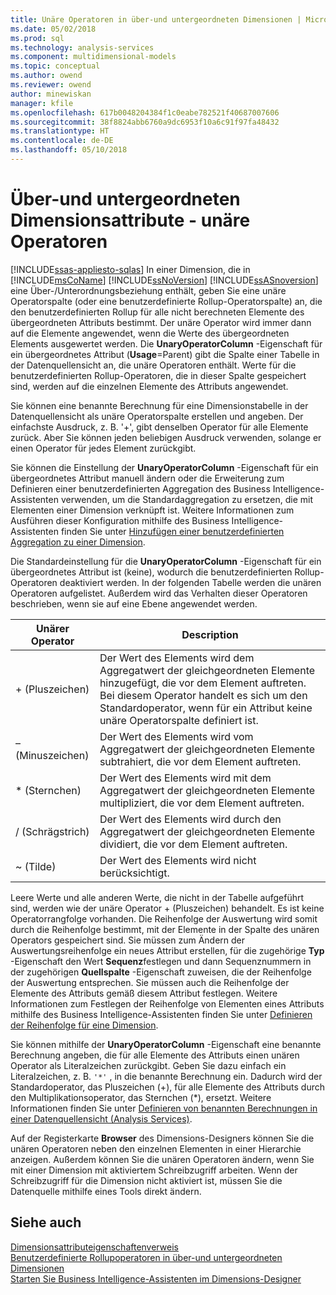 ```yaml
---
title: Unäre Operatoren in über-und untergeordneten Dimensionen | Microsoft Docs
ms.date: 05/02/2018
ms.prod: sql
ms.technology: analysis-services
ms.component: multidimensional-models
ms.topic: conceptual
ms.author: owend
ms.reviewer: owend
author: minewiskan
manager: kfile
ms.openlocfilehash: 617b0048204384f1c0eabe782521f40687007606
ms.sourcegitcommit: 38f8824abb6760a9dc6953f10a6c91f97fa48432
ms.translationtype: HT
ms.contentlocale: de-DE
ms.lasthandoff: 05/10/2018
---
```

# <a name="parent-child-dimension-attributes---unary-operators"></a>Über-und untergeordneten Dimensionsattribute - unäre Operatoren
[!INCLUDE[ssas-appliesto-sqlas](../../includes/ssas-appliesto-sqlas.md)]
  In einer Dimension, die in [!INCLUDE[msCoName](../../includes/msconame-md.md)] [!INCLUDE[ssNoVersion](../../includes/ssnoversion-md.md)] [!INCLUDE[ssASnoversion](../../includes/ssasnoversion-md.md)] eine Über-/Unterordnungsbeziehung enthält, geben Sie eine unäre Operatorspalte (oder eine benutzerdefinierte Rollup-Operatorspalte) an, die den benutzerdefinierten Rollup für alle nicht berechneten Elemente des übergeordneten Attributs bestimmt. Der unäre Operator wird immer dann auf die Elemente angewendet, wenn die Werte des übergeordneten Elements ausgewertet werden. Die **UnaryOperatorColumn** -Eigenschaft für ein übergeordnetes Attribut (**Usage**=Parent) gibt die Spalte einer Tabelle in der Datenquellensicht an, die unäre Operatoren enthält. Werte für die benutzerdefinierten Rollup-Operatoren, die in dieser Spalte gespeichert sind, werden auf die einzelnen Elemente des Attributs angewendet.  
  
 Sie können eine benannte Berechnung für eine Dimensionstabelle in der Datenquellensicht als unäre Operatorspalte erstellen und angeben. Der einfachste Ausdruck, z. B. '+', gibt denselben Operator für alle Elemente zurück. Aber Sie können jeden beliebigen Ausdruck verwenden, solange er einen Operator für jedes Element zurückgibt.  
  
 Sie können die Einstellung der **UnaryOperatorColumn** -Eigenschaft für ein übergeordnetes Attribut manuell ändern oder die Erweiterung zum Definieren einer benutzerdefinierten Aggregation des Business Intelligence-Assistenten verwenden, um die Standardaggregation zu ersetzen, die mit Elementen einer Dimension verknüpft ist. Weitere Informationen zum Ausführen dieser Konfiguration mithilfe des Business Intelligence-Assistenten finden Sie unter [Hinzufügen einer benutzerdefinierten Aggregation zu einer Dimension](../../analysis-services/multidimensional-models/bi-wizard-add-a-custom-aggregation-to-a-dimension.md).  
  
 Die Standardeinstellung für die **UnaryOperatorColumn** -Eigenschaft für ein übergeordnetes Attribut ist (keine), wodurch die benutzerdefinierten Rollup-Operatoren deaktiviert werden. In der folgenden Tabelle werden die unären Operatoren aufgelistet. Außerdem wird das Verhalten dieser Operatoren beschrieben, wenn sie auf eine Ebene angewendet werden.  
  
|Unärer Operator|Description|  
|--------------------|-----------------|  
|+ (Pluszeichen)|Der Wert des Elements wird dem Aggregatwert der gleichgeordneten Elemente hinzugefügt, die vor dem Element auftreten. Bei diesem Operator handelt es sich um den Standardoperator, wenn für ein Attribut keine unäre Operatorspalte definiert ist.|  
|– (Minuszeichen)|Der Wert des Elements wird vom Aggregatwert der gleichgeordneten Elemente subtrahiert, die vor dem Element auftreten.|  
|* (Sternchen)|Der Wert des Elements wird mit dem Aggregatwert der gleichgeordneten Elemente multipliziert, die vor dem Element auftreten.|  
|/ (Schrägstrich)|Der Wert des Elements wird durch den Aggregatwert der gleichgeordneten Elemente dividiert, die vor dem Element auftreten.|  
|~ (Tilde)|Der Wert des Elements wird nicht berücksichtigt.|  
  
 Leere Werte und alle anderen Werte, die nicht in der Tabelle aufgeführt sind, werden wie der unäre Operator + (Pluszeichen) behandelt. Es ist keine Operatorrangfolge vorhanden. Die Reihenfolge der Auswertung wird somit durch die Reihenfolge bestimmt, mit der Elemente in der Spalte des unären Operators gespeichert sind. Sie müssen zum Ändern der Auswertungsreihenfolge ein neues Attribut erstellen, für die zugehörige **Typ** -Eigenschaft den Wert **Sequenz**festlegen und dann Sequenznummern in der zugehörigen **Quellspalte** -Eigenschaft zuweisen, die der Reihenfolge der Auswertung entsprechen. Sie müssen auch die Reihenfolge der Elemente des Attributs gemäß diesem Attribut festlegen. Weitere Informationen zum Festlegen der Reihenfolge von Elementen eines Attributs mithilfe des Business Intelligence-Assistenten finden Sie unter [Definieren der Reihenfolge für eine Dimension](../../analysis-services/multidimensional-models/bi-wizard-define-the-ordering-for-a-dimension.md).  
  
 Sie können mithilfe der **UnaryOperatorColumn** -Eigenschaft eine benannte Berechnung angeben, die für alle Elemente des Attributs einen unären Operator als Literalzeichen zurückgibt. Geben Sie dazu einfach ein Literalzeichen, z. B. `'*'` , in die benannte Berechnung ein. Dadurch wird der Standardoperator, das Pluszeichen (+), für alle Elemente des Attributs durch den Multiplikationsoperator, das Sternchen (*), ersetzt. Weitere Informationen finden Sie unter [Definieren von benannten Berechnungen in einer Datenquellensicht &#40;Analysis Services&#41;](../../analysis-services/multidimensional-models/define-named-calculations-in-a-data-source-view-analysis-services.md).  
  
 Auf der Registerkarte **Browser** des Dimensions-Designers können Sie die unären Operatoren neben den einzelnen Elementen in einer Hierarchie anzeigen. Außerdem können Sie die unären Operatoren ändern, wenn Sie mit einer Dimension mit aktiviertem Schreibzugriff arbeiten. Wenn der Schreibzugriff für die Dimension nicht aktiviert ist, müssen Sie die Datenquelle mithilfe eines Tools direkt ändern.  
  
## <a name="see-also"></a>Siehe auch  
 [Dimensionsattributeigenschaftenverweis](../../analysis-services/multidimensional-models/dimension-attribute-properties-reference.md)   
 [Benutzerdefinierte Rollupoperatoren in über-und untergeordneten Dimensionen](../../analysis-services/multidimensional-models/parent-child-dimension-attributes-custom-rollup-operators.md)   
 [Starten Sie Business Intelligence-Assistenten im Dimensions-Designer](../../analysis-services/multidimensional-models/database-dimensions-bi-wizard-in-dimension-designer.md)  
  
  
